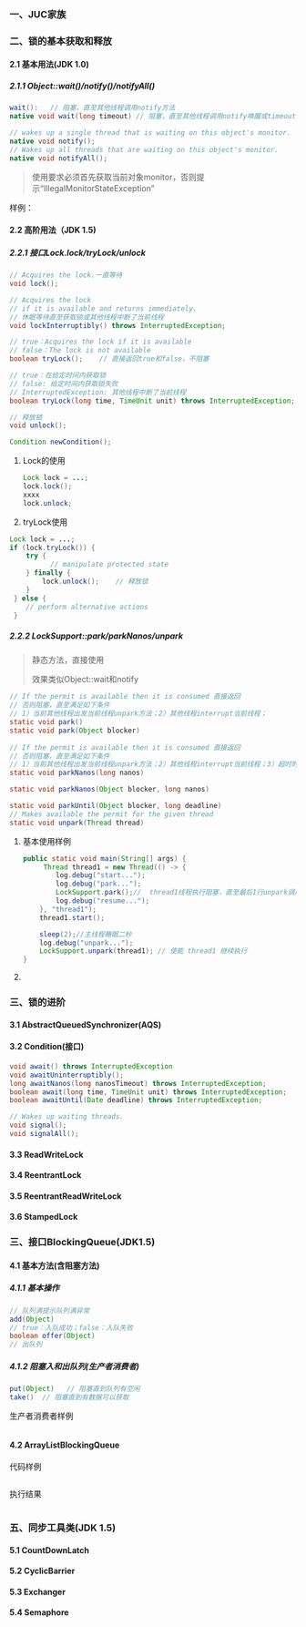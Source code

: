 

### 一、JUC家族





### 二、锁的基本获取和释放

#### 2.1 基本用法(JDK 1.0)

##### 2.1.1 Object::wait()/notify()/notifyAll()

```java
wait():   // 阻塞，直至其他线程调用notify方法
native void wait(long timeout) // 阻塞，直至其他线程调用notify唤醒或timeout到期

// wakes up a single thread that is waiting on this object's monitor.    
native void notify();  
// Wakes up all threads that are waiting on this object's monitor.
native void notifyAll(); 
```



> 使用要求必须首先获取当前对象monitor，否则提示“IllegalMonitorStateException”

样例：









#### 2.2 高阶用法（JDK 1.5)

##### 2.2.1 接口Lock.lock/tryLock/unlock

```java
// Acquires the lock.一直等待
void lock();

// Acquires the lock 
// if it is available and returns immediately.
// 休眠等待直至获取锁或其他线程中断了当前线程
void lockInterruptibly() throws InterruptedException;

// true：Acquires the lock if it is available
// false：The lock is not available
boolean tryLock();    // 直接返回true和false，不阻塞

// true：在给定时间内获取锁
// false: 给定时间内获取锁失败
// InterruptedException: 其他线程中断了当前线程 
boolean tryLock(long time, TimeUnit unit) throws InterruptedException;

// 释放锁
void unlock();

Condition newCondition();
```

1. Lock的使用

   ```java
   Lock lock = ...;
   lock.lock();
   xxxx
   lock.unlock;
   ```

   

2. tryLock使用

```java
Lock lock = ...;
if (lock.tryLock()) {
    try {
    	  // manipulate protected state
  	} finally {
    	lock.unlock();    // 释放锁
  	}
 } else {
    // perform alternative actions
 }
```





##### 2.2.2 LockSupport::park/parkNanos/unpark

> 静态方法，直接使用
>
> 效果类似Object::wait和notify

```java
// If the permit is available then it is consumed 直接返回
// 否则阻塞，直至满足如下条件
// 1）当前其他线程出发当前线程unpark方法；2）其他线程interrupt当前线程；
static void park()
static void park(Object blocker) 
    
// If the permit is available then it is consumed 直接返回
// 否则阻塞，直至满足如下条件
// 1）当前其他线程出发当前线程unpark方法；2）其他线程interrupt当前线程；3）超时时间到
static void parkNanos(long nanos)

static void parkNanos(Object blocker, long nanos)

static void parkUntil(Object blocker, long deadline)
// Makes available the permit for the given thread
static void unpark(Thread thread) 
```

1. 基本使用样例

   ```java
   public static void main(String[] args) {
        Thread thread1 = new Thread(() -> {
           log.debug("start...");
           log.debug("park...");
           LockSupport.park();//  thread1线程执行阻塞，直至最后1行unpark调用
           log.debug("resume...");
       }, "thread1");
       thread1.start();
   
       sleep(2);//主线程睡眠二秒
       log.debug("unpark...");
       LockSupport.unpark(thread1); // 使能 thread1 继续执行
   }
   ```

   

2. 



### 三、锁的进阶

#### 3.1 AbstractQueuedSynchronizer(AQS)



#### 3.2 Condition(接口)

```java
void await() throws InterruptedException
void awaitUninterruptibly();
long awaitNanos(long nanosTimeout) throws InterruptedException;
boolean await(long time, TimeUnit unit) throws InterruptedException;
boolean awaitUntil(Date deadline) throws InterruptedException;

// Wakes up waiting threads.
void signal();
void signalAll();
```



#### 3.3 ReadWriteLock



#### 3.4 ReentrantLock



#### 3.5 ReentrantReadWriteLock



#### 3.6 StampedLock







### 三、接口BlockingQueue(JDK1.5)

#### 4.1 基本方法(含阻塞方法)

##### 4.1.1 基本操作

 ```java
// 队列满提示队列满异常
add(Object)
// true：入队成功；false：入队失败
boolean offer(Object)
// 出队列

 ```



##### 4.1.2  阻塞入和出队列(生产者消费者)

``` java
put(Object)   // 阻塞直到队列有空闲
take()  // 阻塞直到有数据可以获取
```

生产者消费者样例

```java

```



#### 4.2 ArrayListBlockingQueue



代码样例

```java

```

执行结果

```

```



### 五、同步工具类(JDK 1.5)

#### 5.1 CountDownLatch



#### 5.2 CyclicBarrier



#### 5.3 Exchanger



#### 5.4 Semaphore









